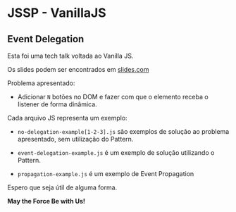 # JSSP - VanillaJS

## Event Delegation 

Esta foi uma tech talk voltada ao Vanilla JS.

Os slides podem ser encontrados em [slides.com](https://slides.com/willianviana/vanilla-js-event-delegation)

Problema apresentado:

 - Adicionar `N` botões no DOM e fazer com que o elemento receba o listener de forma dinâmica.

Cada arquivo JS representa um exemplo:

- `no-delegation-example[1-2-3].js` são exemplos de solução ao problema apresentado, sem utilização do Pattern.

- `event-delegation-example.js` é um exemplo de solução utilizando o Pattern.

- `propagation-example.js` é um exemplo de Event Propagation


Espero que seja útil de alguma forma.


**May the Force Be with Us!**